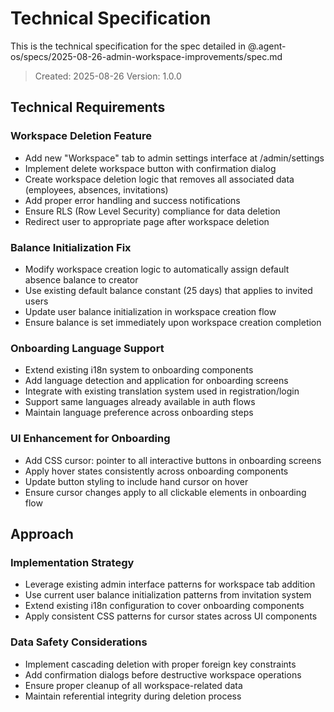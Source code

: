 # Technical Specification

This is the technical specification for the spec detailed in @.agent-os/specs/2025-08-26-admin-workspace-improvements/spec.md

> Created: 2025-08-26
> Version: 1.0.0

## Technical Requirements

### Workspace Deletion Feature
- Add new "Workspace" tab to admin settings interface at /admin/settings
- Implement delete workspace button with confirmation dialog
- Create workspace deletion logic that removes all associated data (employees, absences, invitations)
- Add proper error handling and success notifications
- Ensure RLS (Row Level Security) compliance for data deletion
- Redirect user to appropriate page after workspace deletion

### Balance Initialization Fix
- Modify workspace creation logic to automatically assign default absence balance to creator
- Use existing default balance constant (25 days) that applies to invited users
- Update user balance initialization in workspace creation flow
- Ensure balance is set immediately upon workspace creation completion

### Onboarding Language Support
- Extend existing i18n system to onboarding components
- Add language detection and application for onboarding screens
- Integrate with existing translation system used in registration/login
- Support same languages already available in auth flows
- Maintain language preference across onboarding steps

### UI Enhancement for Onboarding
- Add CSS cursor: pointer to all interactive buttons in onboarding screens
- Apply hover states consistently across onboarding components
- Update button styling to include hand cursor on hover
- Ensure cursor changes apply to all clickable elements in onboarding flow

## Approach

### Implementation Strategy
- Leverage existing admin interface patterns for workspace tab addition
- Use current user balance initialization patterns from invitation system
- Extend existing i18n configuration to cover onboarding components
- Apply consistent CSS patterns for cursor states across UI components

### Data Safety Considerations
- Implement cascading deletion with proper foreign key constraints
- Add confirmation dialogs before destructive workspace operations
- Ensure proper cleanup of all workspace-related data
- Maintain referential integrity during deletion process